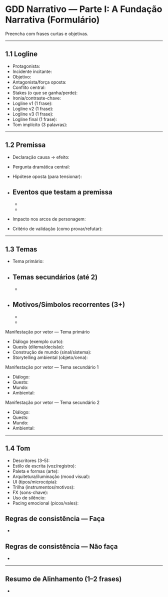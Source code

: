 # GDD Narrativo — Parte I: A Fundação Narrativa (Formulário)

Preencha com frases curtas e objetivas.

---

## 1.1 Logline

- Protagonista:
- Incidente incitante:
- Objetivo:
- Antagonista/força oposta:
- Conflito central:
- Stakes (o que se ganha/perde):
- Ironia/contraste-chave:
- Logline v1 (1 frase):
- Logline v2 (1 frase):
- Logline v3 (1 frase):
- Logline final (1 frase):
- Tom implícito (3 palavras):

---

## 1.2 Premissa

- Declaração causa → efeito:
- Pergunta dramática central:
- Hipótese oposta (para tensionar):

- Eventos que testam a premissa
  -

  -
  -
- Impacto nos arcos de personagem:
- Critério de validação (como provar/refutar):

---

## 1.3 Temas

- Tema primário:

- Temas secundários (até 2)
  -

  -

- Motivos/Símbolos recorrentes (3+)
  -

  -
  -

Manifestação por vetor — Tema primário

- Diálogo (exemplo curto):
- Quests (dilema/decisão):
- Construção de mundo (sinal/sistema):
- Storytelling ambiental (objeto/cena):

Manifestação por vetor — Tema secundário 1

- Diálogo:
- Quests:
- Mundo:
- Ambiental:

Manifestação por vetor — Tema secundário 2

- Diálogo:
- Quests:
- Mundo:
- Ambiental:

---

## 1.4 Tom

- Descritores (3–5):
- Estilo de escrita (voz/registro):
- Paleta e formas (arte):
- Arquitetura/iluminação (mood visual):
- UI (tipos/microcópia):
- Trilha (instrumentos/motivos):
- FX (sons-chave):
- Uso de silêncio:
- Pacing emocional (picos/vales):

Regras de consistência — Faça
-

-

Regras de consistência — Não faça
-

-

---

## Resumo de Alinhamento (1–2 frases)

-
